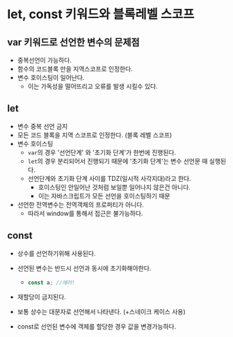 #  let, const 키워드와 블록레벨 스코프



## var 키워드로 선언한 변수의 문제점

- 중복선언이 가능하다.
- 함수의 코드블록 만을 지역스코프로 인정한다.
- 변수 호이스팅이 일어난다.
  - 이는 가독성을 떨어뜨리고 오류를 발생 시킬수 있다.



## let

- 변수 중복 선언 금지
- 모든 코드 블록을 지역 스코프로 인정한다. (블록 레벨 스코프)
- 변수 호이스팅
  - `var`의 경우 '선언단계' 와 '초기화 단계'가 한번에 진행된다.
  - `let`의 경우 분리되어서 진행되기 때문에 '초기화 단계'는 변수 선언문 때 실행된다.
  - 선언단계와 초기화 단계 사이를 TDZ(일시적 사각지대)라고 한다.
    - 호이스팅인 안일어난 것처럼 보일뿐 일어나지 않은건 아니다.
    - 이는 자바스크립트가 모든 선언을 호이스팅하기 때문
- 선언한 전역변수는 전역객체의 프로퍼티가 아니다.
  - 따라서 window를 통해서 접근은 불가능하다.



## const

- 상수를 선언하기위해 사용된다.

- 선언된 변수는 반드시 선언과 동시에 초기화해야한다.

  - ```js
    const a; //에러!
    ```

- 재할당이 금지된다.
- 보통 상수는 대문자로 선언해서 나타낸다. (+스네이크 케이스 사용)
- const로 선언된 변수에 객체를 할당한 경우 값을 변경가능하다.